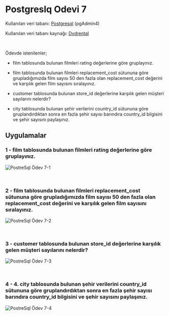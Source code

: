 # **Postgreslq Odevi 7**

Kullanılan veri tabanı:  [Postgresql](https://www.postgresql.org/) (pgAdmin4)

Kullanılan veri tabanı kaynağı: [Dvdrental](https://www.postgresqltutorial.com/postgresql-sample-database/)

<br>

Ödevde istenilenler;
* film tablosunda bulunan filmleri rating değerlerine göre gruplayınız.

* film tablosunda bulunan filmleri replacement_cost sütununa göre grupladığımızda film sayısı 50 den fazla olan replacement_cost değerini ve karşılık gelen film sayısını sıralayınız.

* customer tablosunda bulunan store_id değerlerine karşılık gelen müşteri sayılarını nelerdir?

* city tablosunda bulunan şehir verilerini country_id sütununa göre gruplandırdıktan sonra en fazla şehir sayısı barındıra country_id bilgisini ve şehir sayısını paylaşınız.



## **Uygulamalar**

### 1 - film tablosunda bulunan filmleri rating değerlerine göre gruplayınız.
![PostreSql Ödev 7-1](https://raw.githubusercontent.com/osmantuysuz/kodluyoruzilkrepo/main/img/postgreSql%20Ödev-7/sqlOdev7-1.png)

<br>

### 2 - film tablosunda bulunan filmleri replacement_cost sütununa göre grupladığımızda film sayısı 50 den fazla olan replacement_cost değerini ve karşılık gelen film sayısını sıralayınız.
![PostreSql Ödev 7-2](https://raw.githubusercontent.com/osmantuysuz/kodluyoruzilkrepo/main/img/postgreSql%20Ödev-7/sqlOdev7-2.png)

<br>

### 3 - customer tablosunda bulunan store_id değerlerine karşılık gelen müşteri sayılarını nelerdir?
![PostreSql Ödev 7-3](https://raw.githubusercontent.com/osmantuysuz/kodluyoruzilkrepo/main/img/postgreSql%20Ödev-7/sqlOdev7-3.png)

<br>

### 4 - 4. city tablosunda bulunan şehir verilerini country_id sütununa göre gruplandırdıktan sonra en fazla şehir sayısı barındıra country_id bilgisini ve şehir sayısını paylaşınız.
![PostreSql Ödev 7-4](https://raw.githubusercontent.com/osmantuysuz/kodluyoruzilkrepo/main/img/postgreSql%20Ödev-7/sqlOdev7-4.png)